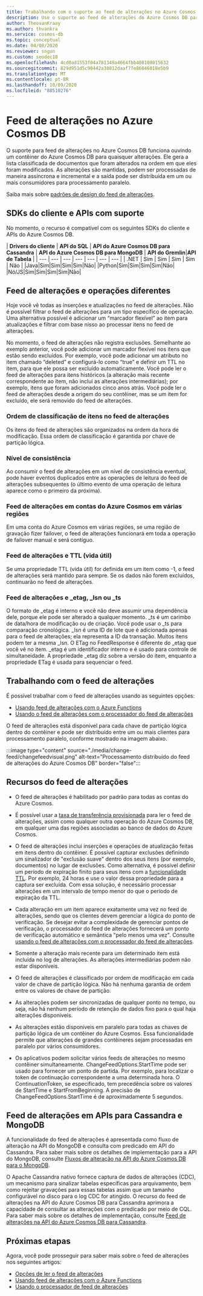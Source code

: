 ```yaml
---
title: Trabalhando com o suporte ao feed de alterações no Azure Cosmos DB
description: Use o suporte ao feed de alterações do Azure Cosmos DB para rastrear as alterações nos documentos, executar o processamento baseado em eventos como gatilhos e manter caches e sistemas de análise atualizados
author: TheovanKraay
ms.author: thvankra
ms.service: cosmos-db
ms.topic: conceptual
ms.date: 04/08/2020
ms.reviewer: sngun
ms.custom: seodec18
ms.openlocfilehash: 4cd0ad1553f04a781349a4664fbb408108015632
ms.sourcegitcommit: 829d951d5c90442a38012daaf77e86046018e5b9
ms.translationtype: MT
ms.contentlocale: pt-BR
ms.lasthandoff: 10/09/2020
ms.locfileid: "88510276"
---
```

# <a name="change-feed-in-azure-cosmos-db"></a>Feed de alterações no Azure Cosmos DB

O suporte para feed de alterações no Azure Cosmos DB funciona ouvindo um contêiner do Azure Cosmos DB para quaisquer alterações. Ele gera a lista classificada de documentos que foram alterados na ordem em que eles foram modificados. As alterações são mantidas, podem ser processadas de maneira assíncrona e incremental e a saída pode ser distribuída em um ou mais consumidores para processamento paralelo.

Saiba mais sobre [padrões de design do feed de alterações](change-feed-design-patterns.md).

## <a name="supported-apis-and-client-sdks"></a>SDKs do cliente e APIs com suporte

No momento, o recurso é compatível com os seguintes SDKs do cliente e APIs do Azure Cosmos DB.

| **Drivers do cliente** | **API do SQL** | **API do Azure Cosmos DB para Cassandra** | **API do Azure Cosmos DB para MongoDB** | **API do Gremlin**|**API de Tabela** |
| --- | --- | --- | --- | --- | --- | --- |
| .NET | Sim | Sim | Sim | Sim | Não |
|Java|Sim|Sim|Sim|Sim|Não|
|Python|Sim|Sim|Sim|Sim|Não|
|Nó/JS|Sim|Sim|Sim|Sim|Não|

## <a name="change-feed-and-different-operations"></a>Feed de alterações e operações diferentes

Hoje você vê todas as inserções e atualizações no feed de alterações. Não é possível filtrar o feed de alterações para um tipo específico de operação. Uma alternativa possível é adicionar um “marcador flexível” ao item para atualizações e filtrar com base nisso ao processar itens no feed de alterações.

No momento, o feed de alterações não registra exclusões. Semelhante ao exemplo anterior, você pode adicionar um marcador flexível nos itens que estão sendo excluídos. Por exemplo, você pode adicionar um atributo no item chamado “deleted” e configurá-lo como “true” e definir um TTL no item, para que ele possa ser excluído automaticamente. Você pode ler o feed de alterações para itens históricos (a alteração mais recente correspondente ao item, não inclui as alterações intermediárias); por exemplo, itens que foram adicionados cinco anos atrás. Você pode ler o feed de alterações desde a origem do seu contêiner, mas se um item for excluído, ele será removido do feed de alterações.

### <a name="sort-order-of-items-in-change-feed"></a>Ordem de classificação de itens no feed de alterações

Os itens do feed de alterações são organizados na ordem da hora de modificação. Essa ordem de classificação é garantida por chave de partição lógica.

### <a name="consistency-level"></a>Nível de consistência

Ao consumir o feed de alterações em um nível de consistência eventual, pode haver eventos duplicados entre as operações de leitura do feed de alterações subsequentes (o último evento de uma operação de leitura aparece como o primeiro da próxima).

### <a name="change-feed-in-multi-region-azure-cosmos-accounts"></a>Feed de alterações em contas do Azure Cosmos em várias regiões

Em uma conta do Azure Cosmos em várias regiões, se uma região de gravação fizer failover, o feed de alterações funcionará em toda a operação de failover manual e será contíguo.

### <a name="change-feed-and-time-to-live-ttl"></a>Feed de alterações e TTL (vida útil)

Se uma propriedade TTL (vida útil) for definida em um item como -1, o feed de alterações será mantido para sempre. Se os dados não forem excluídos, continuarão no feed de alterações.  

### <a name="change-feed-and-_etag-_lsn-or-_ts"></a>Feed de alterações e _etag, _lsn ou _ts

O formato de _etag é interno e você não deve assumir uma dependência dele, porque ele pode ser alterado a qualquer momento. _ts é um carimbo de data/hora de modificação ou de criação. Você pode usar o _ts para comparação cronológica. _lsn é uma ID de lote que é adicionada apenas para o feed de alterações; ela representa a ID da transação. Muitos itens podem ter a mesma _lsn. O ETag no FeedResponse é diferente do _etag que você vê no item. _etag é um identificador interno e é usado para controle de simultaneidade. A propriedade _etag diz sobre a versão do item, enquanto a propriedade ETag é usada para sequenciar o feed.

## <a name="working-with-change-feed"></a>Trabalhando com o feed de alterações

É possível trabalhar com o feed de alterações usando as seguintes opções:

* [Usando feed de alterações com o Azure Functions](change-feed-functions.md)
* [Usando o feed de alterações com o processador do feed de alterações](change-feed-processor.md) 

O feed de alterações está disponível para cada chave de partição lógica dentro do contêiner e pode ser distribuído entre um ou mais clientes para processamento paralelo, conforme mostrado na imagem abaixo.

:::image type="content" source="./media/change-feed/changefeedvisual.png" alt-text="Processamento distribuído do feed de alterações do Azure Cosmos DB" border="false":::

## <a name="features-of-change-feed"></a>Recursos do feed de alterações

* O feed de alterações é habilitado por padrão para todas as contas do Azure Cosmos.

* É possível usar a [taxa de transferência provisionada](request-units.md) para ler o feed de alterações, assim como qualquer outra operação do Azure Cosmos DB, em qualquer uma das regiões associadas ao banco de dados do Azure Cosmos.

* O feed de alterações inclui inserções e operações de atualização feitas em itens dentro do contêiner. É possível capturar exclusões definindo um sinalizador de "exclusão suave" dentro dos seus itens (por exemplo, documentos) no lugar de exclusões. Como alternativa, é possível definir um período de expiração finito para seus itens com a [funcionalidade TTL](time-to-live.md). Por exemplo, 24 horas e use o valor dessa propriedade para a captura ser excluída. Com essa solução, é necessário processar alterações em um intervalo de tempo menor do que o período de expiração da TTL.

* Cada alteração em um item aparece exatamente uma vez no feed de alterações, sendo que os clientes devem gerenciar a lógica do ponto de verificação. Se desejar evitar a complexidade de gerenciar pontos de verificação, o processador do feed de alterações fornecerá um ponto de verificação automático e semântica "pelo menos uma vez". Consulte [usando o feed de alterações com o processador do feed de alterações](change-feed-processor.md).

* Somente a alteração mais recente para um determinado item está incluída no log de alterações. As alterações intermediárias podem não estar disponíveis.

* O feed de alterações é classificado por ordem de modificação em cada valor de chave de partição lógica. Não há nenhuma garantia de ordem entre os valores de chave de partição.

* As alterações podem ser sincronizadas de qualquer ponto no tempo, ou seja, não há nenhum período de retenção de dados fixo para o qual haja alterações disponíveis.

* As alterações estão disponíveis em paralelo para todas as chaves de partição lógica de um contêiner do Azure Cosmos. Essa funcionalidade permite que alterações de grandes contêineres sejam processadas em paralelo por vários consumidores.

* Os aplicativos podem solicitar vários feeds de alterações no mesmo contêiner simultaneamente. ChangeFeedOptions.StartTime pode ser usado para fornecer um ponto de partida. Por exemplo, para localizar o token de continuação correspondente a uma determinada hora. O ContinuationToken, se especificado, tem precedência sobre os valores de StartTime e StartFromBeginning. A precisão de ChangeFeedOptions.StartTime é de aproximadamente 5 segundos.

## <a name="change-feed-in-apis-for-cassandra-and-mongodb"></a>Feed de alterações em APIs para Cassandra e MongoDB

A funcionalidade do feed de alterações é apresentada como fluxo de alteração na API do MongoDB e consulta com predicado em API do Cassandra. Para saber mais sobre os detalhes de implementação para a API do MongoDB, consulte [Fluxos de alteração na API do Azure Cosmos DB para o MongoDB](mongodb-change-streams.md).

O Apache Cassandra nativo fornece captura de dados de alterações (CDC), um mecanismo para sinalizar tabelas específicas para arquivamento, bem como rejeitar gravações para essas tabelas assim que um tamanho configurável no disco para o log CDC for atingido. O recurso do feed de alterações na API do Azure Cosmos DB para Cassandra aprimora a capacidade de consultar as alterações com o predicado por meio de CQL. Para saber mais sobre os detalhes de implementação, consulte [Feed de alterações na API do Azure Cosmos DB para Cassandra](cassandra-change-feed.md).

## <a name="next-steps"></a>Próximas etapas

Agora, você pode prosseguir para saber mais sobre o feed de alterações nos seguintes artigos:

* [Opções de ler o feed de alterações](read-change-feed.md)
* [Usando feed de alterações com o Azure Functions](change-feed-functions.md)
* [Usando o processador de feed de alterações](change-feed-processor.md)
